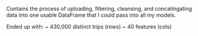 Contains the process of uploading, filtering, cleansing, and concatingating data into one usable DataFrame
that I could pass into all my models.

Ended up with:
  ~ 430,000 distinct trips (rows)
  ~ 40 features (cols)

